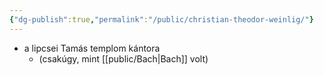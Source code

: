 ```yaml
---
{"dg-publish":true,"permalink":"/public/christian-theodor-weinlig/"}
---
```


- a lipcsei Tamás templom kántora
	- (csakúgy, mint [[public/Bach\|Bach]] volt)